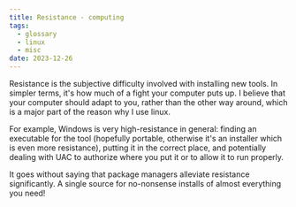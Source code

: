 ```yaml
---
title: Resistance - computing
tags:
  - glossary
  - linux
  - misc
date: 2023-12-26
---
```

Resistance is the subjective difficulty involved with installing new tools. In simpler terms, it's how much of a fight your computer puts up. I believe that your computer should adapt to you, rather than the other way around, which is a major part of the reason why I use linux.

For example, Windows is very high-resistance in general: finding an executable for the tool (hopefully portable, otherwise it's an installer which is even more resistance), putting it in the correct place, and potentially dealing with UAC to authorize where you put it or to allow it to run properly.

It goes without saying that package managers alleviate resistance significantly. A single source for no-nonsense installs of almost everything you need!